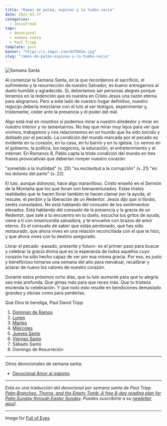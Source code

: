 ```yaml
---
title: "Ramas de palma, espinas y la tumba vacía"
date: 2021-03-27
categories:
  - JesusFreak
tags:
  - devocional
  - semana santa
  - Paul Tripp
template: post
banner: "https://i.imgur.com/dXTKD1d.jpg"
slug: "ramas-de-palma-espinas-y-la-tumba-vacia"
---
```


![Semana Santa](https://i.imgur.com/dXTKD1d.jpg)

Al comenzar la Semana Santa, en la que recordamos el sacrificio, el sufrimiento y la resurrección de nuestro Salvador, es bueno entregarnos al duelo humilde y agradecido. Sí, deberíamos ser personas alegres porque tenemos en la redención que es nuestra en Cristo Jesús una razón eterna para alegrarnos. Pero a este lado de nuestro hogar definitivo, nuestro regocijo debería mezclarse con el luto al ser testigos, experimentar y, tristemente, ceder ante la presencia y el poder del mal.

Algo está mal en nosotros si podemos mirar a nuestro alrededor y mirar en nuestro interior y no lamentarnos. No hay que mirar muy lejos para ver que vivimos, trabajamos y nos relacionamos en un mundo que ha sido torcido y doblado por el pecado. La condición del mundo marcada por el pecado es evidente en tu corazón, en tu casa, en tu barrio y en tu iglesia. Lo vemos en el gobierno, la política, los negocios, la educación, el entretenimiento y el internet.
En Romanos 8, Pablo capta la triste condición del mundo en tres frases provocativas que deberían romper nuestro corazón:

  "sometido a la inutilidad" (v. 20)
  "su esclavitud a la corrupción" (v. 21) 
  "en los dolores del parto" (v. 22)

El luto, aunque doloroso, hace algo maravilloso. Cristo enseñó en el Sermón de la Montaña que los que lloran son bienaventurados. Estas tristes realidades que te hacen llorar también te hacen clamar por la ayuda, el rescate, el perdón y la liberación de un Redentor. Jesús dijo que si lloráis, seréis consolados. No está hablando del consuelo de los sentimientos elevados. Está hablando del consuelo de la presencia y la gracia de un Redentor, que sale a tu encuentro en tu duelo, escucha tus gritos de ayuda, viene a ti con misericordia salvadora, y te envuelve con brazos de amor eterno. Es el consuelo de saber que estás perdonado, que has sido restaurado, que ahora vives en una relación reconciliada con el que te hizo, y que ahora vives con tu destino asegurado.

Llorar el pecado -pasado, presente y futuro- es el primer paso para buscar y celebrar la gracia divina que es la esperanza de todos aquellos cuyo corazón ha sido hecho capaz de ver por esa misma gracia. Por eso, es justo y beneficioso tomarse una semana del año para reevaluar, recalibrar y aclarar de nuevo los valores de nuestro corazón.

Durante estos próximos ocho días, que tu luto aumente para que tu alegría sea más profunda. Que gimas más para que reces más. Que tu tristeza encienda tu celebración. Y que todo esto resulte en bendiciones demasiado grandes y obvias como para perderlas.

Que Dios te bendiga,
Paul David Tripp

1. [Domingo de Ramos](/ramas-de-palma-espinas-y-la-tumba-vacia-domingo-de-ramos)
2. [Lunes](/ramas-de-palma-espinas-y-la-tumba-vacia-lunes)
3. [Martes](/ramas-de-palma-espinas-y-la-tumba-vacia-martes)
4. [Miércoles](/ramas-de-palma-espinas-y-la-tumba-vacia-miercoles)
5. [Jueves Santo](/ramas-de-palma-espinas-y-la-tumba-vacia-jueves-santo)
6. [Viernes Santo](/ramas-de-palma-espinas-y-la-tumba-vacia-viernes-santo)
7. Sábado Santo
8. Domingo de Resurreción

---

Otros devocionales de semana santa:

- [Devocional Amor al máximo](/amor-al-maximo/)

---

*Esta es una traducción del devocional por semana santa de Paul Tripp [Palm Branches, Thorns, and the Empty Tomb: A free 8-day reading plan for Palm Sunday
through Easter Sunday](https://cdn.shopify.com/s/files/1/1695/6503/files/Journey_to_the_Cross_Download.pdf?v=1615329390). Puedes suscribirte a su [newletter aquí](https://www.paultripp.com)).*

---

Image for [Full of Eyes](https://www.facebook.com/fullofeyes/photos/a.440209082783915/1944546989016776/)